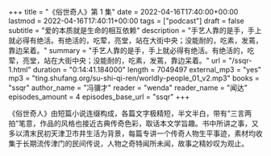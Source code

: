 +++
title = "《俗世奇人》第 1 集"
date = 2022-04-16T17:40:00+00:00
lastmod = 2022-04-16T17:40:11+00:00
tags = ["podcast"]
draft = false
subtitle = "爱的本质就是生命的相互依赖"
description = "手艺人靠的是手，手上就必得有绝活。有绝活的，吃荤，亮堂，站在大街中央；没能耐的，吃素，发蔫，靠边呆着。"
summary = "手艺人靠的是手，手上就必得有绝活。有绝活的，吃荤，亮堂，站在大街中央；没能耐的，吃素，发蔫，靠边呆着。"
url = "/ssqr-1.html"
duration = "0:14:41.184000"
length = 7049497
external_mp3 = "yes"
mp3 = "ting.shufang.org/su-shi-qi-ren/worldly-people_01_v2.mp3"
books = "ssqr"
author_name = "冯骥才"
reader = "wenda"
reader_name = "闻达"
episodes_amount = 4
episodes_base_url = "ssqr"
+++

《俗世奇人》由短篇小说连缀构成，各篇文字极精短，半文半白，带有“三言两拍”笔意，作品的风格也接近古典传奇色彩，取话本文学旨趣。书中所讲之事，又多以清末民初天津卫市井生活为背景，每篇专讲一个传奇人物生平事迹，素材均收集于长期流传津门的民间传说，人物之奇特闻所未闻，故事之精妙叹为观止。